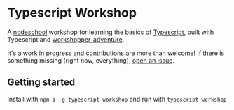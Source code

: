 # Typescript Workshop

A [nodeschool](https://nodeschool.io) workshop for learning the basics of [Typescript](https://typescriptlang.com), built with Typescript and [workshopper-adventure](https://github.com/workshopper/workshopper-adventure).

It's a work in progress and contributions are more than welcome! If there is something missing (right now, everything), [open an issue](https://github.com/vhfmag/typescript-workshop/issues/new).

## Getting started

Install with `npm i -g typescript-workshop` and run with `typescript-workshop`